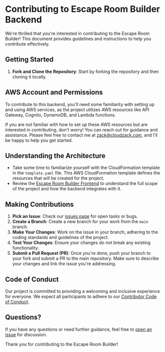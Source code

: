 # Contributing to Escape Room Builder Backend

We're thrilled that you're interested in contributing to the Escape Room Builder! This document provides guidelines and instructions to help you contribute effectively.

## Getting Started

1. **Fork and Clone the Repository**: Start by forking the repository and then cloning it locally.

## AWS Account and Permissions

To contribute to this backend, you'll need some familiarity with setting up and using AWS services, as the project utilizes AWS resources like API Gateway, Cognito, DynamoDB, and Lambda functions. 

If you are not familiar with how to set up these AWS resources but are interested in contributing, don't worry! You can reach out for guidance and assistance. Please feel free to contact me at [zack@cloudzack.com](mailto:zack@cloudzack.com), and I'll be happy to help you get started.

## Understanding the Architecture

- Take some time to familiarize yourself with the CloudFormation template in the `template.yaml` file. This AWS CloudFormation template defines the resources that will be created for the project.
- Review the [Escape Room Builder Frontend](https://github.com/zackrylangford/escape-room-builder-backend) to understand the full scope of the project and how the backend integrates with it.


## Making Contributions

1. **Pick an Issue**: Check our [issues page](https://github.com/zackrylangford/escape-room-builder-backend/issues) for open tasks or bugs.
2. **Create a Branch**: Create a new branch for your work from the `main` branch.
3. **Make Your Changes**: Work on the issue in your branch, adhering to the coding standards and guidelines of the project.
4. **Test Your Changes**: Ensure your changes do not break any existing functionality.
5. **Submit a Pull Request (PR)**: Once you're done, push your branch to your fork and submit a PR to the main repository. Make sure to describe your changes and link the issue you're addressing.

## Code of Conduct

Our project is committed to providing a welcoming and inclusive experience for everyone. We expect all participants to adhere to our [Contributor Code of Conduct](CODE_OF_CONDUCT.md).

## Questions?

If you have any questions or need further guidance, feel free to [open an issue](https://github.com/zackrylangford/escape-room-builder-backend/issues) for discussion.

Thank you for contributing to the Escape Room Builder!
